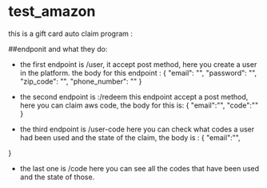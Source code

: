 # test_amazon

this is a gift card auto claim program :

##endponit and what they do:

- the first endpoint is /user, it accept post method, here you create a user in the platform. the body for this endpoint :
{
    "email": "",
    "password": "",
    "zip_code": "",
    "phone_number": ""
}

- the second endpoint is :/redeem this endpoint accept a post method, here you can claim aws code, the body for this is:
{
    "email":"",
    "code":""
}


- the third endpoint is /user-code here you can check what codes a user had been used and the state of the claim, the body is :
{
    "email":"",
    
}

- the last one is /code here you can see all the codes that have been used and the state of those.
